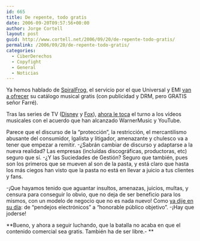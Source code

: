 ```yaml
---
id: 665
title: De repente, todo gratis
date: 2006-09-20T09:57:56+00:00
author: Jorge Cortell
layout: post
guid: http://www.cortell.net/2006/09/20/de-repente-todo-gratis/
permalink: /2006/09/20/de-repente-todo-gratis/
categories:
  - CiberDerechos
  - Copyfight
  - General
  - Noticias
---
```

Ya hemos hablado de <a target="_blank" title="SpiralFrog (about)" href="http://www.spiralfrog.com/about.aspx">SpiralFrog</a>, el servicio por el que Universal y EMI <a target="_blank" title="noticia SpiralFrog en Barrapunto" href="http://barrapunto.com/articles/06/08/30/2155207.shtml">van a ofrecer</a> su catálogo musical gratis (con publicidad y DRM, pero GRATIS señor Farré).

Tras las series de TV (<a target="_blank" title="Disney series gratis" href="http://www.cortell.net/2006/04/11/%c2%a1ya-hemos-ganado/">Disney</a> y <a target="_blank" title="Fox en la red gratis" href="http://redherring.com/Article.aspx?a=16510&hed=Fox%20Joins%20TV%E2%80%99s%20Internet%20Rush">Fox</a>), <a target="_blank" title="noticia del acuerdo en Microsiervos" href="http://www.microsiervos.com/archivo/internet/youtube-anuncia-acuerdo-con-warner-music.html">ahora le toca</a> el turno a los ví­deos musicales con el acuerdo que han alcanzado WarnerMusic y YouTube.

Parece que el discurso de la &#8220;protección&#8221;, la restricción, el mercantilismo abusante del consumidor, lgalista y litigador, amenazante y chulesco va a tener que empezar a remitir. -¿Sabrán cambiar de discurso y adaptarse a la nueva realidad? Las empresas (incluí­das discográficas, productoras, etc) seguro que sí­. -¿Y las Suciedades de Gestión? Seguro que también, pues son los primeros que se mueven al son de la pasta, y está claro que hasta los más ciegos han visto que la pasta no está en llevar a juicio a tus clientes y fans.

-¡Que hayamos tenido que aguantar insultos, amenazas, juicios, multas, y censura para conseguir lo obvio, que no deja de ser beneficio para los mismos, con un modelo de negocio que no es nada nuevo! Como <a target="_blank" title="mi post" href="http://www.cortell.net/2006/05/09/de-pendejos-electronicos-a-honorable-publico-objetivo/">ya dije en su dí­a</a>: de &#8220;pendejos electrónicos&#8221; a &#8220;honorable público objetivo&#8221;. -¡Hay que joderse!
  
**Bueno, y ahora a seguir luchando, que la batalla no acaba en que el contenido comercial sea gratis. También ha de ser libre.- **